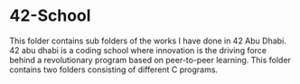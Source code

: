 


# 42-School
This folder contains sub folders of the works I have done in 42 Abu Dhabi. 42 abu dhabi is a coding school where innovation is the driving force behind a revolutionary program based on peer-to-peer learning.
This folder contains two folders consisting of different C programs. 

